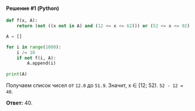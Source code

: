 #### Решение #1 (Python)
```python
def f(x, A):
	return (not ((x not in A) and (12 <= x <= 62))) or (52 <= x <= 92)

A = []

for i in range(1000):
	i /= 10
	if not f(i, A):
		A.append(i)
	
print(A)
```

Получаем список чисел от ``12.0`` до ``51.9``. Значит, x ∈ [12; 52).
``52 - 12 = 40``.

**Ответ:** 40.

